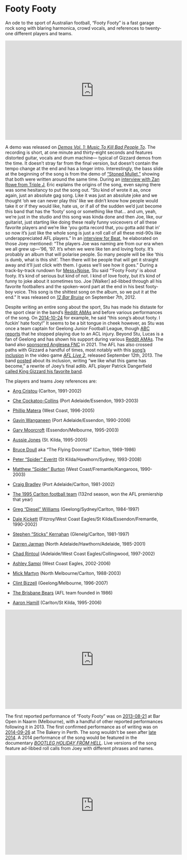 # Footy Footy

An ode to the sport of Australian football, “Footy Footy” is a fast garage rock song with blaring harmonica, crowd vocals, and references to twenty-one different players and teams.

<div style="text-align: center;"><iframe width="560" height="315" src="https://www.youtube.com/embed/EhlnHLe1k1A?si=6rBLJ4AYe2cwwnGC&amp;start=2344" title="YouTube video player" frameborder="0" allow="accelerometer; autoplay; clipboard-write; encrypted-media; gyroscope; picture-in-picture; web-share" referrerpolicy="strict-origin-when-cross-origin" allowfullscreen></iframe><div style="text-align: left;">

A demo was released on *[Demos Vol. 1: Music To Kill Bad People To](https://kglw.net/discography/demos-vol-1)*. The recording is short, at one minute and thirty-eight seconds and features distorted guitar, vocals and drum machine— typical of Gizzard demos from the time. It doesn’t stray far from the final version, but doesn’t contain the tempo change at the end and has a longer intro. Interestingly, the bass slide at the beginning of the song is from the demo of [“Stoned Mullet,”](https://kglw.net/song/stoned-mullet) showing that both were written around the same time. During an [interview with Zan Rowe from Triple J](https://web.archive.org/web/20121114091924/http://www.abc.net.au/triplej/zan/blog/s3583506.htm), Eric explains the origins of the song, even saying there was some hesitancy to put the song out. “Stu kind of wrote it as, once again, just an absolute gag song. Like it was just an absolute joke and we thought ‘oh we can never play this’ like we didn’t know how people would take it or if they would like, hate us, or if all of the sudden we’d just become this band that has the ‘footy’ song or something like that… and um, yeah, we’re just in the studio and this song was kinda done and then Joe, like, our guitarist, just starting like doing these really funny voiceovers of all these favorite players and we’re like ‘you gotta record that, you gotta add that in’ so now it’s just like the whole song is just a roll call of all these mid-90s like underappreciated AFL players.” In an [interview for Beat](https://web.archive.org/web/20140309074555/http://www.beat.com.au/music/king-gizzard-lizard-wizard), he elaborated on those Joey mentioned: “The players Joe was naming are from our era when we all grew up—’96, ’97. It’s when we were like ten and loving footy. It’s probably an album that will polarise people. So many people will be like ‘this is dumb, what is this shit’. Then there will be people that will get it straight away and it’ll just click with them. I guess we’ll see how it goes.” During a track-by-track rundown for [Mess+Noise](https://web.archive.org/web/20130203100826/http://messandnoise.com/articles/4514295), Stu said “‘Footy Footy’ is about footy. It’s kind of serious but kind of not. I kind of love footy, but it’s kind of funny to joke about it sometimes too. Joe [Walker] ad-libbed through all his favorite footballers and the spoken-word part at the end in his best footy-boy voice. This song is the shittest song on the album, so we put it at the end.” It was released on *[12 Bar Bruise](https://kglw.net/discography/12-bar-bruise)* on September 7th, 2012. 

Despite writing an entire song about the sport, Stu has made his distaste for the sport clear in the band’s [Reddit AMAs](https://www.reddit.com/r/indieheads/comments/k43r6p/comment/ge7k2uo/?utm_source=share&utm_medium=web2x&context=3) and before various performances of the song. On [2014-10-24](https://kglw.net/setlists/king-gizzard-the-lizard-wizard-october-24-2014-brandeis-university-waltham-ma-usa-2.html) for example, he said “this song’s about footy. I fuckin’ hate footy!” It seems to be a bit tongue in cheek however, as Stu was once a team captain for Geelong Junior Football League, though [ABC reports](https://www.abc.net.au/news/2022-11-22/king-gizzard-lizard-wizard-sponsor-anglesea-womens-football-club/101661018) that he stopped playing due to an ACL injury. Beyond Stu, Lucas is a fan of Geelong and has shown his support during various [Reddit AMAs](https://www.reddit.com/r/indieheads/comments/biuz0b/comment/em3e5vj/?utm_source=share&utm_medium=web2x&context=3). The band also [sponsored Anglesea FNC](https://www.nme.com/en_au/news/music/king-gizzard-and-the-lizard-wizard-sponsoring-womens-football-team-in-anglesea-3353972) in 2021. The AFL has also crossed paths with Gizzard a handful of times, most notably with this [song’s inclusion](https://vgost.fandom.com/wiki/AFL_Live_2) in the video game *[AFL Live 2](https://en.wikipedia.org/wiki/AFL_Live_2)*, released September 12th, 2013. The band [posted](https://www.facebook.com/kinggizzardandthelizardwizard/posts/our-song-footy-footy-is-featured-on-the-new-afl-live-gamewe-like-what-this-game-/679125145433725/) about its inclusion, writing “we like what this game has become,” a rewrite of Joey’s final adlib. AFL player Patrick Dangerfield [called King Gizzard his favorite band](https://www.reddit.com/r/KGATLW/comments/1bouz0b/afl_player_patrick_dangerfield_is_a_gizz_fan/?utm_source=share&utm_medium=web2x&context=3). 

The players and teams Joey references are:

- [Ang Cristou](https://en.wikipedia.org/wiki/Ang_Christou) (Carlton, 1991-2002)

- [Che Cockatoo-Collins](https://en.wikipedia.org/wiki/Che_Cockatoo-Collins) (Port Adelaide/Essendon, 1993-2003)

- [Phillip Matera](https://en.wikipedia.org/wiki/Phillip_Matera) (West Coast, 1996-2005)

- [Gavin Wanganeen](https://en.wikipedia.org/wiki/Gavin_Wanganeen) (Port Adelaide/Essendon, 1990-2006)

- [Gary Moorcroft](https://en.wikipedia.org/wiki/Gary_Moorcroft) (Essendon/Melbourne, 1995-2003)

- [Aussie Jones](https://en.wikipedia.org/wiki/Austinn_Jones) (St. Kilda, 1995-2005)

- [Bruce Doull](https://en.wikipedia.org/wiki/Bruce_Doull) aka “The Flying Doormat” (Carlton, 1969-1986)

- [Peter “Spider” Everitt](https://en.wikipedia.org/wiki/Peter_Everitt) (St Kilda/Hawthorn/Sydney, 1993-2008)

- [Matthew “Spider” Burton](https://en.wikipedia.org/wiki/Matthew_Burton_(Australian_footballer))  (West Coast/Fremantle/Kangaroos, 1990-2003)

- [Craig Bradley](https://en.wikipedia.org/wiki/Craig_Bradley) (Port Adelaide/Carlton, 1981-2002)

- [The 1995 Carlton football team](https://en.wikipedia.org/wiki/1995_Carlton_Football_Club_season) (132nd season, won the AFL premiership that year)

- [Greg “Diesel” Williams](https://en.wikipedia.org/wiki/Greg_Williams_(Australian_footballer)) (Geelong/Sydney/Carlton, 1984-1997)

- [Dale Kickett](https://en.wikipedia.org/wiki/Dale_Kickett) (Fitzroy/West Coast Eagles/St Kilda/Essendon/Fremantle, 1990-2002)

- [Stephen “Sticks” Kernahan](https://en.wikipedia.org/wiki/Stephen_Kernahan) (Glenelg/Carlton, 1981-1997)

- [Darren Jarman](https://en.wikipedia.org/wiki/Darren_Jarman) (North Adelaide/Hawthorn/Adelaide, 1985-2001)

- [Chad Rintoul](https://en.wikipedia.org/wiki/Chad_Rintoul) (Adelaide/West Coast Eagles/Collingwood, 1997-2002)

- [Ashley Sampi](https://en.wikipedia.org/wiki/Ashley_Sampi) (West Coast Eagles, 2002-2006)

- [Mick Martyn](https://en.wikipedia.org/wiki/Mick_Martyn_(Australian_footballer)) (North Melbourne/Carlton, 1988-2003)

- [Clint Bizzell](https://en.wikipedia.org/wiki/Clint_Bizzell) (Geelong/Melbourne, 1996-2007)

- [The Brisbane Bears](https://en.wikipedia.org/wiki/Brisbane_Bears) (AFL team founded in 1986)

- [Aaron Hamill](https://en.wikipedia.org/wiki/Aaron_Hamill) (Carlton/St Kilda, 1995-2006)

<div style="text-align: center;"><iframe width="560" height="315" src="https://www.youtube.com/embed/jgDMJoFhtbA?si=kPHcoxB96eQ6FjLJ" title="YouTube video player" frameborder="0" allow="accelerometer; autoplay; clipboard-write; encrypted-media; gyroscope; picture-in-picture; web-share" referrerpolicy="strict-origin-when-cross-origin" allowfullscreen></iframe><div style="text-align: left;">

The first reported performance of “Footy Footy” was on [2013-08-21](https://kglw.net/setlists/king-gizzard-the-lizard-wizard-august-21-2013-bar-open-naarm-melbourne-vic-australia.html) at Bar Open in Naarm (Melbourne), with a handful of other reported performances following it in 2013. The first confirmed performance as of writing was on [2014-09-26](https://kglw.net/setlists/king-gizzard-the-lizard-wizard-september-26-2014-the-bakery-perth-wa-australia.html) at The Bakery in Perth. The song wouldn’t be seen after [late 2014](https://kglw.net/setlists/king-gizzard-the-lizard-wizard-december-6-2014-howler-naarm-melbourne-vic-australia.html). A 2014 performance of the song would be featured in the documentary *[BOOTLEG HOLIDAY FROM HELL](https://www.youtube.com/watch?v=1tTUOb7PR0w&t=1214s)*. Live versions of the song feature ad-libbed roll calls from Joey with different phrases and names.

<div style="text-align: center;"><iframe width="560" height="315" src="https://www.youtube.com/embed/1tTUOb7PR0w?si=l399qLpOHlPRbpqC&amp;start=1436" title="YouTube video player" frameborder="0" allow="accelerometer; autoplay; clipboard-write; encrypted-media; gyroscope; picture-in-picture; web-share" referrerpolicy="strict-origin-when-cross-origin" allowfullscreen></iframe><div style="text-align: left;">
